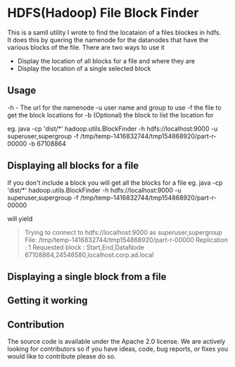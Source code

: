 # HDFS(Hadoop) File Block Finder #

This is a samll utility I wrote to find the locataion of a files blockes in hdfs.  
It does this by quering the namenode for the datanodes that have the various blocks of the file. There are two ways to use it

* Display the location of all blocks for a file and where they are
* Display the location of a single selected block

## Usage ##
-h - The url for the namenode
-u user name and group to use
-f the file to get the block locations for
-b (Optional) the block to list the location for

eg.
java -cp 'dist/*'  hadoop.utils.BlockFinder -h hdfs://localhost:9000 -u superuser,supergroup -f /tmp/temp-1416832744/tmp154868920/part-r-00000 -b 67108864

## Displaying all blocks for a file ##

If you don't include a block you will get all the blocks for a file 
eg.
java -cp 'dist/*'  hadoop.utils.BlockFinder -h hdfs://localhost:9000 -u superuser,supergroup -f /tmp/temp-1416832744/tmp154868920/part-r-00000

will yield

> Trying to connect to hdfs://localhost:9000 as superuser,supergroup
> File: /tmp/temp-1416832744/tmp154868920/part-r-00000
> Replication : 1
> Requested block :
> Start,End,DataNode
> 67108864,24546580,localhost.corp.ad.local


## Displaying a single block from a file ##

## Getting it working ##

## Contribution ##

The source code is available under the Apache 2.0 license. We are actively looking for contributors so if you have ideas, 
code, bug reports, or fixes you would like to contribute please do so.